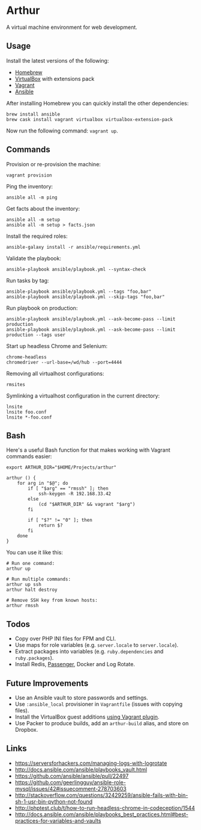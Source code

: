 # Arthur
A virtual machine environment for web development.

## Usage
Install the latest versions of the following:

- [Homebrew](http://brew.sh/)
- [VirtualBox](https://www.virtualbox.org/) with extensions pack
- [Vagrant](https://www.vagrantup.com/)
- [Ansible](https://www.ansible.com/)

After installing Homebrew you can quickly install the other dependencies:
```
brew install ansible
brew cask install vagrant virtualbox virtualbox-extension-pack
```

Now run the following command: `vagrant up`.

## Commands
Provision or re-provision the machine:
```
vagrant provision
```

Ping the inventory:
```
ansible all -m ping
```

Get facts about the inventory:
```
ansible all -m setup
ansible all -m setup > facts.json
```

Install the required roles:
```
ansible-galaxy install -r ansible/requirements.yml
```

Validate the playbook:
```
ansible-playbook ansible/playbook.yml --syntax-check
```

Run tasks by tag:
```
ansible-playbook ansible/playbook.yml --tags "foo,bar"
ansible-playbook ansible/playbook.yml --skip-tags "foo,bar"
```

Run playbook on production:
```
ansible-playbook ansible/playbook.yml --ask-become-pass --limit production
ansible-playbook ansible/playbook.yml --ask-become-pass --limit production --tags user
```

Start up headless Chrome and Selenium:
```
chrome-headless
chromedriver --url-base=/wd/hub --port=4444
```

Removing all virtualhost configurations:
```
rmsites
```

Symlinking a virtualhost configuration in the current directory:
```
lnsite
lnsite foo.conf
lnsite *-foo.conf
```

## Bash
Here's a useful Bash function for that makes working with Vagrant commands easier:
```
export ARTHUR_DIR="$HOME/Projects/arthur"

arthur () {
    for arg in "$@"; do
        if [ "$arg" == "rmssh" ]; then
            ssh-keygen -R 192.168.33.42
        else
            (cd "$ARTHUR_DIR" && vagrant "$arg")
        fi

        if [ "$?" != "0" ]; then
            return $?
        fi
    done
}
```

You can use it like this:
```
# Run one command:
arthur up

# Run multiple commands:
arthur up ssh
arthur halt destroy

# Remove SSH key from known hosts:
arthur rmssh
```


## Todos
- Copy over PHP INI files for FPM and CLI.
- Use maps for role variables (e.g. `server.locale` to `server.locale`).
- Extract packages into variables (e.g. `ruby.dependencies` and `ruby.packages`).
- Install Redis, [Passenger](https://www.phusionpassenger.com/library/install/nginx/install/oss/xenial/), Docker and Log Rotate.

## Future Improvements
- Use an Ansible vault to store passwords and settings.
- Use `:ansible_local` provisioner in `Vagrantfile` (issues with copying files).
- Install the VirtualBox guest additions [using Vagrant plugin](https://github.com/dotless-de/vagrant-vbguest).
- Use Packer to produce builds, add an `arthur-build` alias, and store on Dropbox.

## Links
- https://serversforhackers.com/managing-logs-with-logrotate
- http://docs.ansible.com/ansible/playbooks_vault.html
- https://github.com/ansible/ansible/pull/22497
- https://github.com/geerlingguy/ansible-role-mysql/issues/42#issuecomment-278703603
- http://stackoverflow.com/questions/32429259/ansible-fails-with-bin-sh-1-usr-bin-python-not-found
- http://phptest.club/t/how-to-run-headless-chrome-in-codeception/1544
- http://docs.ansible.com/ansible/playbooks_best_practices.html#best-practices-for-variables-and-vaults
